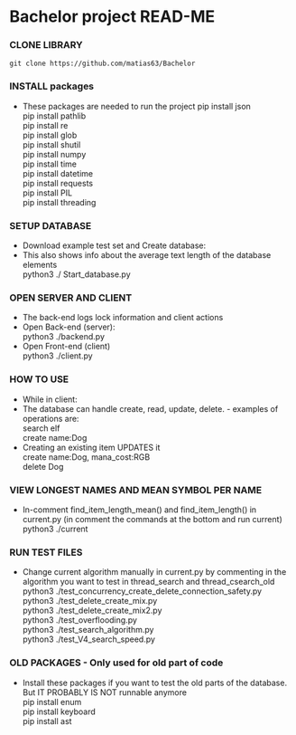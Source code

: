 # Bachelor project READ-ME 

### CLONE LIBRARY ###
    git clone https://github.com/matias63/Bachelor


### INSTALL packages ###
- These packages are needed to run the project
    pip install json  
    pip install pathlib  
    pip install re  
    pip install glob  
    pip install shutil  
    pip install numpy  
    pip install time  
    pip install datetime   
    pip install requests  
    pip install PIL  
    pip install threading  





### SETUP DATABASE ###
- Download example test set and Create database:  
- This also shows info about the average text length of the database elements  
    python3 ./ Start_database.py  



### OPEN SERVER AND CLIENT ###
- The back-end logs lock information and client actions   
- Open Back-end (server):  
    python3 ./backend.py  
- Open Front-end (client)  
    python3 ./client.py  



### HOW TO USE ###
- While in client:  
- The database can handle create, read, update, delete. - examples of operations are:  
    search elf  
    create name:Dog   
- Creating an existing item UPDATES it  
    create name:Dog, mana_cost:RGB          
    delete Dog  





### VIEW LONGEST NAMES AND MEAN SYMBOL PER NAME ###
- In-comment find_item_length_mean() and find_item_length() in current.py (in comment the commands at the bottom and run current)  
    python3 ./current  


### RUN TEST FILES ###
- Change current algorithm manually in current.py by commenting in the algorithm you want to test in thread_search and thread_csearch_old  
    python3 ./test_concurrency_create_delete_connection_safety.py  
    python3 ./test_delete_create_mix.py  
    python3 ./test_delete_create_mix2.py  
    python3 ./test_overflooding.py  
    python3 ./test_search_algorithm.py  
    python3 ./test_V4_search_speed.py  



### OLD PACKAGES - Only used for old part of code ###
- Install these packages if you want to test the old parts of the database. But IT PROBABLY IS NOT runnable anymore  
    pip install enum   
    pip install keyboard  
    pip install ast  
